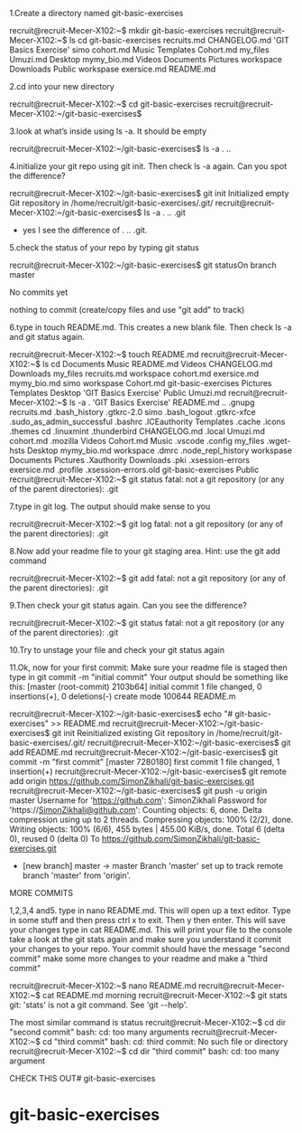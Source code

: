 1.Create a directory named git-basic-exercises

recruit@recruit-Mecer-X102:~$ mkdir git-basic-exercises
recruit@recruit-Mecer-X102:~$ ls
 cd             git-basic-exercises    recruits.md
 CHANGELOG.md  'GIT Basics Exercise'   simo
 cohort.md      Music                  Templates
 Cohort.md      my_files               Umuzi.md
 Desktop        mymy_bio.md            Videos
 Documents      Pictures               workspace
 Downloads      Public                 workspase
 exersice.md    README.md

2.cd into your new directory

recruit@recruit-Mecer-X102:~$ cd git-basic-exercises
recruit@recruit-Mecer-X102:~/git-basic-exercises$ 

3.look at what’s inside using ls -a. It should be empty

recruit@recruit-Mecer-X102:~/git-basic-exercises$ ls -a
.  ..

4.initialize your git repo using git init. Then check ls -a again. Can you spot the difference?

recruit@recruit-Mecer-X102:~/git-basic-exercises$ git init
Initialized empty Git repository in /home/recruit/git-basic-exercises/.git/
recruit@recruit-Mecer-X102:~/git-basic-exercises$ ls -a
.  ..  .git

* yes I see the difference of .  ..  .git.


5.check the status of your repo by typing git status

recruit@recruit-Mecer-X102:~/git-basic-exercises$ git statusOn branch master

No commits yet

nothing to commit (create/copy files and use "git add" to track)

6.type in touch README.md. This creates a new blank file. Then check ls -a and git status again.

recruit@recruit-Mecer-X102:~$ touch README.md
recruit@recruit-Mecer-X102:~$ ls
 cd             Documents              Music         README.md     Videos
 CHANGELOG.md   Downloads              my_files      recruits.md   workspace
 cohort.md      exersice.md            mymy_bio.md   simo          workspase
 Cohort.md      git-basic-exercises    Pictures      Templates
 Desktop       'GIT Basics Exercise'   Public        Umuzi.md
recruit@recruit-Mecer-X102:~$ ls -a
 .                    'GIT Basics Exercise'   README.md
 ..                    .gnupg                 recruits.md
 .bash_history         .gtkrc-2.0             simo
 .bash_logout          .gtkrc-xfce            .sudo_as_admin_successful
 .bashrc               .ICEauthority          Templates
 .cache                .icons                 .themes
 cd                    .linuxmint             .thunderbird
 CHANGELOG.md          .local                 Umuzi.md
 cohort.md             .mozilla               Videos
 Cohort.md             Music                  .vscode
 .config               my_files               .wget-hsts
 Desktop               mymy_bio.md            workspace
 .dmrc                 .node_repl_history     workspase
 Documents             Pictures               .Xauthority
 Downloads             .pki                   .xsession-errors
 exersice.md           .profile               .xsession-errors.old
 git-basic-exercises   Public
recruit@recruit-Mecer-X102:~$ git status
fatal: not a git repository (or any of the parent directories): .git

7.type in git log. The output should make sense to you

recruit@recruit-Mecer-X102:~$ git log
fatal: not a git repository (or any of the parent directories): .git

8.Now add your readme file to your git staging area. Hint: use the git add command

recruit@recruit-Mecer-X102:~$ git add
fatal: not a git repository (or any of the parent directories): .git

9.Then check your git status again. Can you see the difference?

recruit@recruit-Mecer-X102:~$ git status
fatal: not a git repository (or any of the parent directories): .git

10.Try to unstage your file and check your git status again


11.Ok, now for your first commit: Make sure your readme file is staged then type in git commit -m "initial commit" Your output should be something like this: [master (root-commit) 2103b64] initial commit 1 file changed, 0 insertions(+), 0 deletions(-) create mode 100644 README.m

recruit@recruit-Mecer-X102:~/git-basic-exercises$ echo "# git-basic-exercises" >> README.md
recruit@recruit-Mecer-X102:~/git-basic-exercises$ git init
Reinitialized existing Git repository in /home/recruit/git-basic-exercises/.git/
recruit@recruit-Mecer-X102:~/git-basic-exercises$ git add README.md
recruit@recruit-Mecer-X102:~/git-basic-exercises$ git commit -m "first commit"
[master 7280180] first commit
 1 file changed, 1 insertion(+)
recruit@recruit-Mecer-X102:~/git-basic-exercises$ git remote add origin https://github.com/SimonZikhali/git-basic-exercises.git
recruit@recruit-Mecer-X102:~/git-basic-exercises$ git push -u origin master
Username for 'https://github.com': SimonZikhali
Password for 'https://SimonZikhali@github.com': 
Counting objects: 6, done.
Delta compression using up to 2 threads.
Compressing objects: 100% (2/2), done.
Writing objects: 100% (6/6), 455 bytes | 455.00 KiB/s, done.
Total 6 (delta 0), reused 0 (delta 0)
To https://github.com/SimonZikhali/git-basic-exercises.git
 * [new branch]      master -> master
Branch 'master' set up to track remote branch 'master' from 'origin'.


MORE COMMITS

1,2,3,4 and5. type in nano README.md. This will open up a text editor. Type in some stuff and then press ctrl x to exit. Then y then enter. This will save your changes type in cat README.md. This will print your file to the console
take a look at the git stats again and make sure you understand it
commit your changes to your repo. Your commit should have the message "second commit"
make some more changes to your readme and make a "third commit"

recruit@recruit-Mecer-X102:~$ nano README.md
recruit@recruit-Mecer-X102:~$ cat README.md
morning
recruit@recruit-Mecer-X102:~$ git stats
git: 'stats' is not a git command. See 'git --help'.

The most similar command is
	status
recruit@recruit-Mecer-X102:~$ cd dir "second commit"
bash: cd: too many arguments
recruit@recruit-Mecer-X102:~$ cd "third commit"
bash: cd: third commit: No such file or directory
recruit@recruit-Mecer-X102:~$ cd dir "third commit"
bash: cd: too many argument

CHECK THIS OUT# git-basic-exercises
# git-basic-exercises
